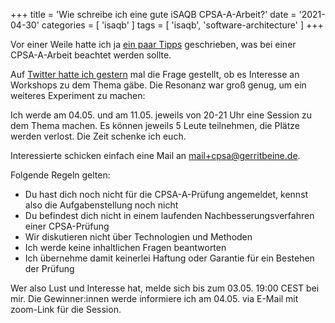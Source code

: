 +++
title = 'Wie schreibe ich eine gute iSAQB CPSA-A-Arbeit?'
date = '2021-04-30'
categories = [ 'isaqb' ]
tags = [ 'isaqb', 'software-architecture' ]
+++

Vor einer Weile hatte ich ja [ein paar Tipps](https://gerritbeine.de/isaqb/iSAQB-CPSA-A/) geschrieben, was bei einer CPSA-A-Arbeit beachtet werden sollte.

Auf [Twitter hatte ich gestern](https://twitter.com/GerritBeine/status/1387718687419994112) mal die Frage gestellt, ob es Interesse an Workshops zu dem Thema gäbe.
Die Resonanz war groß genug, um ein weiteres Experiment zu machen:

Ich werde am 04.05. und am 11.05. jeweils von 20-21 Uhr eine Session zu dem Thema machen.
Es können jeweils 5 Leute teilnehmen, die Plätze werden verlost.
Die Zeit schenke ich euch.

Interessierte schicken einfach eine Mail an mail+cpsa@gerritbeine.de.

Folgende Regeln gelten:
- Du hast dich noch nicht für die CPSA-A-Prüfung angemeldet, kennst also die Aufgabenstellung noch nicht
- Du befindest dich nicht in einem laufenden Nachbesserungsverfahren einer CPSA-Prüfung
- Wir diskutieren nicht über Technologien und Methoden
- Ich werde keine inhaltlichen Fragen beantworten
- Ich übernehme damit keinerlei Haftung oder Garantie für ein Bestehen der Prüfung

Wer also Lust und Interesse hat, melde sich bis zum 03.05. 19:00 CEST bei mir.
Die Gewinner:innen werde informiere ich am 04.05. via E-Mail mit zoom-Link für die Session.
